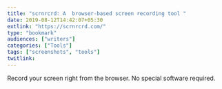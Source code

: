```yaml
---
title: "scrnrcrd: A  browser-based screen recording tool "
date: 2019-08-12T14:42:07+05:30
extlink: "https://scrnrcrd.com/"
type: "bookmark"
audiences: ["writers"]
categories: ["Tools"]
tags: ["screenshots", "tools"]
twitlink: 
---
```


Record your screen right from the browser. No special software required.
